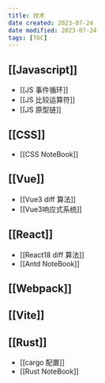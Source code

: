```yaml
---
title: 技术
date created: 2023-07-24
date modified: 2023-07-24
tags: [TOC]
---
```

## [[Javascript]]

- [[JS 事件循环]]
- [[JS 比较运算符]]
- [[JS 原型链]]
## [[CSS]]

- [[CSS NoteBook]]

## [[Vue]]

- [[Vue3 diff 算法]]
- [[Vue3响应式系统]]

## [[React]]

- [[React18 diff 算法]]
- [[Antd NoteBook]]

## [[Webpack]]

## [[Vite]]

## [[Rust]]

- [[cargo 配置]]
- [[Rust NoteBook]]
